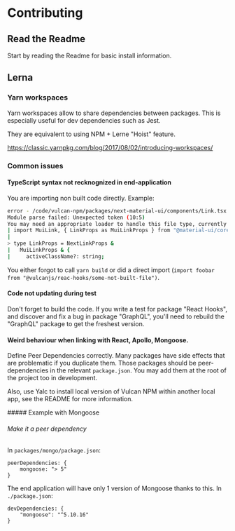 # Contributing

## Read the Readme

Start by reading the Readme for basic install information.

## Lerna

### Yarn workspaces

Yarn workspaces allow to share dependencies between packages. This is especially useful for dev dependencies such as Jest.

They are equivalent to using NPM + Lerne "Hoist" feature.

https://classic.yarnpkg.com/blog/2017/08/02/introducing-workspaces/

### Common issues

#### TypeScript syntax not recknognized in end-application

You are importing non built code directly. Example:

```sh
error - /code/vulcan-npm/packages/next-material-ui/components/Link.tsx 10:5
Module parse failed: Unexpected token (10:5)
You may need an appropriate loader to handle this file type, currently no loaders are configured to process this file. See https://webpack.js.org/concepts#loaders
| import MuiLink, { LinkProps as MuiLinkProps } from "@material-ui/core/Link";
|
> type LinkProps = NextLinkProps &
|   MuiLinkProps & {
|     activeClassName?: string;

```

You either forgot to call `yarn build` or did a direct import (`import foobar from "@vulcanjs/reac-hooks/some-not-built-file")`.

#### Code not updating during test

Don't forget to build the code.
If you write a test for package "React Hooks", and discover and fix a bug in package "GraphQL", you'll need to rebuild the "GraphQL" package to get the freshest version.

#### Weird behaviour when linking with React, Apollo, Mongoose.

Define Peer Dependencies correctly. Many packages have side effects that are problematic if you duplicate them. Those packages should be
peer-dependencies in the relevant `package.json`. You may add them at the root of the project too in development.

Also, use Yalc to install local version of Vulcan NPM within another local app, see the README for more information.

##### Example with Mongoose

###### Make it a peer dependency

In `packages/mongo/package.json`:

```
peerDependencies: {
    mongoose: "> 5"
}
```

The end application will have only 1 version of Mongoose thanks to this.
In `./package.json`:

```
devDependencies: {
    "mongoose": "^5.10.16"
}
```